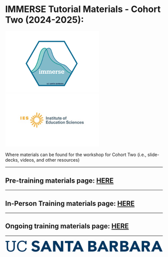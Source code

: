 # IMMERSE Tutorial Materials - Cohort Two (2024-2025): 

<p align="center">

<img src="images/immerse_hex_small.png" width="300"/> <img src="images/IESNewLogo.jpg" width="300"/>

</p>


Where materials can be found for the workshop for Cohort Two (i.e., slide-decks, videos, and other resources)

- - -

## Pre-training materials page: [HERE](https://immerse-ucsb.github.io/cohort-two/pre-training)

- - -

## In-Person Training materials page: [HERE](https://immerse-ucsb.github.io/cohort-two/in-person-training)

- - -

## Ongoing training materials page:  [HERE](https://immerse-ucsb.github.io/cohort-two/continued-training)

- - -


![](images/UCSB_Navy_mark.png)
